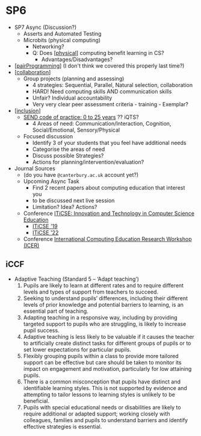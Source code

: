 SP6
===

* SP7 Async (Discussion?)
    * Asserts and Automated Testing
    * Microbits (physical computing)
        * Networking?
        * Q: Does [[physical]] computing benefit learning in CS?
            * Advantages/Disadvantages?
* [[pairProgramming]] (I don't think we covered this properly last time?)
* [[collaboration]]
    * Group projects (planning and assessing)
        * 4 strategies: Sequential, Parallel, Natural selection, collaboration
        * HARD! Need computing skills AND communication skills
        * Unfair? Individual accountability
        * Very very clear peer assessment criteria - training - Exemplar?
* [[inclusion]]
    * [SEND code of practice: 0 to 25 years](https://www.gov.uk/government/publications/send-code-of-practice-0-to-25) ?? iQTS?
        * 4 Areas of need: Communication/Interaction, Cognition, Social/Emotional, Sensory/Physical
    * Focused discussion
        * Identify 3 of your students that you feel have additional needs
        * Categorise the areas of need
        * Discuss possible Strategies? 
        * Actions for planning/intervention/evaluation?
* Journal Sources 
    * (do you have `@canterbury.ac.uk` account yet?)
    * Upcoming Async Task
        * Find 2 recent papers about computing education that interest you
        * to be discussed next live session
        * Limitation? Idea? Actions?
    * Conference [ITiCSE: Innovation and Technology in Computer Science Education](https://dl.acm.org/conference/iticse/proceedings)
        * [ITiCSE '19](https://dl.acm.org/doi/proceedings/10.1145/3304221)
        * [ITiCSE '22](https://dl.acm.org/doi/proceedings/10.1145/3502718)
    * Conference [International Computing Education Research Workshop (ICER)](https://dl.acm.org/conference/icer/proceedings)


## iCCF
* Adaptive Teaching (Standard 5 – ‘Adapt teaching’)
    1. Pupils are likely to learn at different rates and to require different levels and types of support from teachers to succeed.
    2. Seeking to understand pupils’ differences, including their different levels of prior knowledge and potential barriers to learning, is an essential part of teaching.
    3. Adapting teaching in a responsive way, including by providing targeted support to pupils who are struggling, is likely to increase pupil success.
    4. Adaptive teaching is less likely to be valuable if it causes the teacher to artificially create distinct tasks for different groups of pupils or to set lower expectations for particular pupils.
    5. Flexibly grouping pupils within a class to provide more tailored support can be effective but care should be taken to monitor its impact on engagement and motivation, particularly for low attaining pupils.
    6. There is a common misconception that pupils have distinct and identifiable learning styles. This is not supported by evidence and attempting to tailor lessons to learning styles is unlikely to be beneficial.
    7. Pupils with special educational needs or disabilities are likely to require additional or adapted support; working closely with colleagues, families and pupils to understand barriers and identify effective strategies is essential.

[//begin]: # "Autogenerated link references for markdown compatibility"
[physical]: ../physical.md "physical"
[pairProgramming]: ../pairProgramming.md "Unsorted"
[collaboration]: ../collaboration.md "Collaboration"
[inclusion]: ../inclusion.md "Inclusion"
[//end]: # "Autogenerated link references"